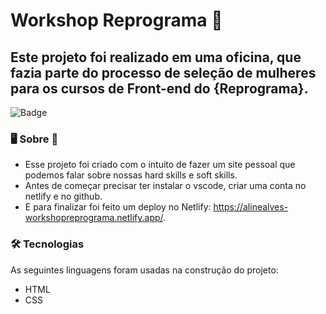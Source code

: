 # Workshop Reprograma :purple_heart:

## Este projeto foi realizado em uma oficina, que fazia parte do processo de seleção de mulheres para os cursos de Front-end do {Reprograma}.

![Badge](https://img.shields.io/badge/github-https%3A%2F%2Fgithub.com%2FAlvesAline%2FworkshopReprograma-blueviolet)

### :desktop_computer: Sobre :book:
- Esse projeto foi criado com o intuito de fazer um site pessoal que podemos falar sobre nossas hard skills e soft skills. 
 - Antes de começar precisar ter instalar o vscode, criar uma conta no netlify e no github.
 - E para finalizar foi feito um deploy no Netlify: https://alinealves-workshopreprograma.netlify.app/.

### :hammer_and_wrench: Tecnologias

As seguintes linguagens foram usadas na construção do projeto:
- HTML
- CSS